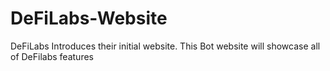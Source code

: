 # DeFiLabs-Website
DeFiLabs Introduces their initial website. This Bot website will showcase all of DeFilabs features
